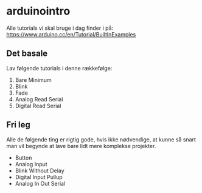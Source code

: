 # arduinointro

Alle tutorials vi skal bruge i dag finder i på: https://www.arduino.cc/en/Tutorial/BuiltInExamples

## Det basale
Lav følgende tutorials i denne rækkefølge:  
1. Bare Minimum
2. Blink
3. Fade
4. Analog Read Serial
5. Digital Read Serial

## Fri leg
Alle de følgende ting er rigtig gode, hvis ikke nødvendige, at kunne så snart man vil begynde at lave bare lidt mere komplekse projekter. 
* Button 
* Analog Input
* Blink Without Delay
* Digital Input Pullup
* Analog In Out Serial



